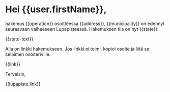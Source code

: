 # Hei {{user.firstName}},

hakemus {{operation}} osoitteessa {{address}}, {{municipality}} on edennyt seuraavaan vaiheeseen Lupapisteess&auml;. Hakemuksen tila on nyt {{state}}.

{{state-text}}

Alla on linkki hakemukseen. Jos linkki ei toimi, kopioi osoite ja liit&auml; se selaimen osoiteriville.

{{link}}

Terveisin,

{{lupapiste.link}}
